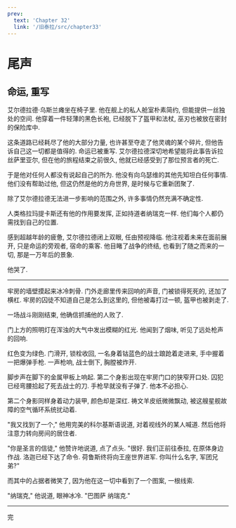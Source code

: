 ```yaml
---
prev:
  text: 'Chapter 32'
  link: '/旧泰拉/src/chapter33'
---
```


# 尾声

## 命运, 重写

艾尔德拉德·乌斯兰瘫坐在椅子里. 他在舰上的私人舱室朴素简约, 但能提供一丝独处的空间. 他穿着一件轻薄的黑色长袍, 已经脱下了盔甲和法杖, 巫刃也被放在密封的保险库中.

这条道路已经耗尽了他的大部分力量, 也许甚至夺走了他灵魂的某个碎片, 但他告诉自己这一切都是值得的. 命运已被重写. 艾尔德拉德深切地希望能将此事告诉拉丝萨里亚尔, 但在他的旅程结束之前很久, 他就已经感受到了那位预言者的死亡.

于是他对任何人都没有说起自己的所为. 他没有向乌瑟维的其他先知坦白任何事情. 他们没有帮助过他, 但这仍然是他的方舟世界, 是时候与它重新团聚了.

除了艾尔德拉德无法进一步影响的范围之外, 许多事情仍然充满不确定性.

人类格拉玛提卡斯还有他的作用要发挥, 正如持道者纳瑞克一样. 他们每个人都仍需找到自己的位置.

感到超越年龄的疲惫, 艾尔德拉德闭上双眼, 任由预视降临. 他注视着未来在面前展开, 只是命运的旁观者, 宿命的乘客. 他目睹了战争的终结, 也看到了随之而来的一切, 那是一万年后的景象.

他哭了.

--------

牢房的墙壁摸起来冰冷刺骨. 门外走廊里传来回响的声音, 门被锁得死死的, 还加了横杠. 牢房的囚徒不知道自己是怎么到这里的, 但他被毒打过一顿, 盔甲也被剥走了.

一场战斗刚刚结束, 他确信抓捕他的人败了.

门上方的照明灯在浑浊的大气中发出模糊的红光. 他闻到了烟味, 听见了远处枪声的回响.

红色变为绿色. 门滑开, 锁栓收回, 一名身着钴蓝色的战士踉跄着走进来, 手中握着一把爆弹手枪. 一声枪响, 战士倒下, 胸膛被炸开.

脚步声在脚下的金属甲板上响起. 第二个身影出现在牢房门口的狭窄开口处. 囚犯已经弯腰拾起了死去战士的刀. 手枪早就没有子弹了. 他本不必担心.

第二个身影同样身着动力装甲, 颜色却是深红. 祷文羊皮纸微微飘动, 被这艘星舰故障的空气循环系统扰动着.

"我又找到了一个," 他用完美的科尔基斯语说道, 对着视线外的某人喊道. 然后他将注意力转向房间的居住者.

"你是圣言的信徒," 他赞许地说道, 点了点头. "很好. 我们正前往泰拉, 在原体身边作战. 洛迦已经下达了命令. 荷鲁斯终将向王座世界进军. 你叫什么名字, 军团兄弟?"

而其中的占据者微笑了, 因为他在这一切中看到了一个图案, 一根线索.

"纳瑞克," 他说道, 眼神冰冷. "巴图萨 纳瑞克."

--------

完
